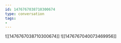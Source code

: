 ```yaml
---
id: 1476767038710300674
type: conversation
tags:
- 
---
```

![[1476767038710300674]]
![[1476767040073469956]]

